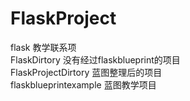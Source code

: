 # FlaskProject
flask 教学联系项<br>
FlaskDirtory 没有经过flaskblueprint的项目<br>
FlaskProjectDirtory 蓝图整理后的项目<br>
flaskblueprintexample 蓝图教学项目<br>

